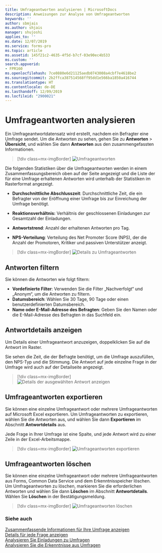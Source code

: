 ```yaml
---
title: Umfrageantworten analysieren | MicrosoftDocs
description: Anweisungen zur Analyse von Umfrageantworten
keywords: ''
author: sbmjais
ms.author: shjais
manager: shujoshi
applies_to: ''
ms.date: 12/07/2019
ms.service: forms-pro
ms.topic: article
ms.assetid: 145f21c2-4635-4f5d-b7cf-03e90ec4b533
ms.custom: ''
search.appverid:
- FPR160
ms.openlocfilehash: 7ce0880e6d21125aedb0743008a4cbf7e4618be2
ms.sourcegitcommit: 2b2ffca387514568ff95dd1e566ba1850a416744
ms.translationtype: HT
ms.contentlocale: de-DE
ms.lasthandoff: 12/09/2019
ms.locfileid: "2900021"
---
```

# <a name="analyze-survey-responses"></a>Umfrageantworten analysieren

Ein Umfrageantwortdatensatz wird erstellt, nachdem ein Befragter eine Umfrage sendet. Um die Antworten zu sehen, gehen Sie zu **Antworten** &gt; **Übersicht**, und wählen Sie dann **Antworten** aus den zusammengefassten Informationen.

> [!div class=mx-imgBorder]
> ![Umfrageantworten](media/survey-responses.png "Umfrageantworten")

Die folgenden Statistiken über die Umfrageantworten werden in einem Zusammenfassungsbereich oben auf der Seite angezeigt und die Liste der für eine Umfrage erhaltenen Antworten wird unterhalb der Statistiken im Rasterformat angezeigt.

- **Durchschnittliche Abschlusszeit**: Durchschnittliche Zeit, die ein Befragter von der Eröffnung einer Umfrage bis zur Einreichung der Umfrage benötigt.

- **Reaktionsverhältnis:** Verhältnis der geschlossenen Einladungen zur Gesamtzahl der Einladungen.

- **Antwortstrend**: Anzahl der erhaltenen Antworten pro Tag.

- **NPS-Verteilung**: Verteilung des Net Promoter Score (NPS), der die Anzahl der Promotoren, Kritiker und passiven Unterstützer anzeigt.

> [!div class=mx-imgBorder]
> ![Details zu Umfrageantworten](media/survey-responses-details.png "Details zu Umfrageantworten")

## <a name="filter-responses"></a>Antworten filtern

Sie können die Antworten wie folgt filtern:
- **Vordefinierte Filter**: Verwenden Sie die Filter „Nachverfolgt“ und „Anonym“, um die Antworten zu filtern.
- **Datumsbereich**: Wählen Sie 30 Tage, 90 Tage oder einen benutzerdefinierten Datumsbereich.
- **Name oder E-Mail-Adresse des Befragten**: Geben Sie den Namen oder die E-Mail-Adresse des Befragten in das Suchfeld ein.

## <a name="view-response-details"></a>Antwortdetails anzeigen

Um Details einer Umfrageantwort anzuzeigen, doppelklicken Sie auf die Antwort im Raster.

Sie sehen die Zeit, die der Befragte benötigt, um die Umfrage auszufüllen, den NPS-Typ und die Stimmung. Die Antwort auf jede einzelne Frage in der Umfrage wird auch auf der Detailseite angezeigt.

> [!div class=mx-imgBorder]
> ![Details der ausgewählten Antwort anzeigen](media/response-details.png "Details der ausgewählten Antwort anzeigen")

## <a name="export-survey-responses"></a>Umfrageantworten exportieren

Sie können eine einzelne Umfrageantwort oder mehrere Umfrageantworten auf Microsoft Excel exportieren. Um Umfrageantworten zu exportieren, wählen Sie die Antworten aus, und wählen Sie dann **Exportieren** im Abschnitt **Antwortdetails** aus.

Jede Frage in Ihrer Umfrage ist eine Spalte, und jede Antwort wird zu einer Zeile in der Excel-Arbeitsmappe.

> [!div class=mx-imgBorder]
> ![Umfrageantworten exportieren](media/export-survey-response.png "Umfrageantworten exportieren")

## <a name="delete-survey-responses"></a>Umfrageantworten löschen

Sie können eine einzelne Umfrageantwort oder mehrere Umfrageantworten aus Forms, Common Data Service und dem Erkenntnisspeicher löschen. Um Umfrageantworten zu löschen, markieren Sie die erforderlichen Antworten und wählen Sie dann **Löschen** im Abschnitt **Antwortdetails**. Wählen Sie **Löschen** in der Bestätigungsmeldung.

> [!div class=mx-imgBorder]
> ![Umfrageantworten löschen](media/delete-survey-invite.png "Umfrageantworten löschen")

### <a name="see-also"></a>Siehe auch

[Zusammenfassende Informationen für Ihre Umfrage anzeigen](view-summary-information.md)<br>
[Details für jede Frage anzeigen](view-details-each-question.md)<br>
[Analysieren Sie Einladungen zu Umfragen](analyze-survey-invitations.md)<br>
[Analysieren Sie die Erkenntnisse aus Umfragen](analyze-survey-insights.md)
